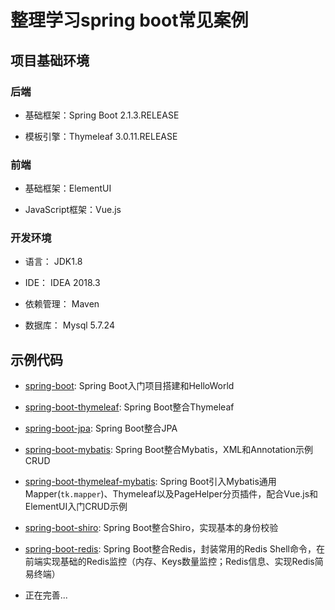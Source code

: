 # 整理学习spring boot常见案例

## 项目基础环境

### 后端

* 基础框架：Spring Boot 2.1.3.RELEASE

* 模板引擎：Thymeleaf 3.0.11.RELEASE

### 前端

* 基础框架：ElementUI

* JavaScript框架：Vue.js

### 开发环境

* 语言： JDK1.8

* IDE： IDEA 2018.3

* 依赖管理： Maven

* 数据库： Mysql 5.7.24

## 示例代码

* [spring-boot](https://github.com/TyCoding/spring-boot-learn/tree/master/spring-boot): Spring Boot入门项目搭建和HelloWorld

* [spring-boot-thymeleaf](https://github.com/TyCoding/spring-boot-learn/tree/master/spring-boot-thymeleaf): Spring Boot整合Thymeleaf

* [spring-boot-jpa](https://github.com/TyCoding/spring-boot-learn/tree/master/spring-boot-jpa): Spring Boot整合JPA

* [spring-boot-mybatis](https://github.com/TyCoding/spring-boot-learn/tree/master/spring-boot-mybatisster/spring-boot-thymeleaf): Spring Boot整合Mybatis，XML和Annotation示例CRUD

* [spring-boot-thymeleaf-mybatis](https://github.com/TyCoding/spring-boot-learn/tree/master/spring-boot-thymeleaf-mybatis): Spring Boot引入Mybatis通用Mapper(`tk.mapper`)、Thymeleaf以及PageHelper分页插件，配合Vue.js和ElementUI入门CRUD示例

* [spring-boot-shiro](https://github.com/TyCoding/spring-boot-learn/tree/master/spring-boot-shiro): Spring Boot整合Shiro，实现基本的身份校验

* [spring-boot-redis](https://github.com/TyCoding/spring-boot-learn/tree/master/spring-boot-redis): Spring Boot整合Redis，封装常用的Redis Shell命令，在前端实现基础的Redis监控（内存、Keys数量监控；Redis信息、实现Redis简易终端）

* 正在完善...
